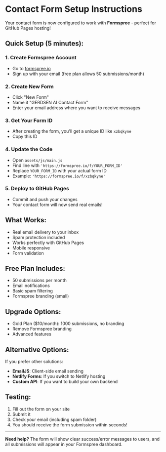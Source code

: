 # Contact Form Setup Instructions

Your contact form is now configured to work with **Formspree** - perfect for GitHub Pages hosting!

## Quick Setup (5 minutes):

### 1. Create Formspree Account
- Go to [formspree.io](https://formspree.io)
- Sign up with your email (free plan allows 50 submissions/month)

### 2. Create New Form
- Click "New Form"
- Name it "GERDSEN AI Contact Form"
- Enter your email address where you want to receive messages

### 3. Get Your Form ID
- After creating the form, you'll get a unique ID like `xzbqkyne`
- Copy this ID

### 4. Update the Code
- Open `assets/js/main.js`
- Find line with `'https://formspree.io/f/YOUR_FORM_ID'`
- Replace `YOUR_FORM_ID` with your actual form ID
- Example: `'https://formspree.io/f/xzbqkyne'`

### 5. Deploy to GitHub Pages
- Commit and push your changes
- Your contact form will now send real emails!

## What Works:
- Real email delivery to your inbox
- Spam protection included
- Works perfectly with GitHub Pages
- Mobile responsive
- Form validation

## Free Plan Includes:
- 50 submissions per month
- Email notifications
- Basic spam filtering
- Formspree branding (small)

## Upgrade Options:
- Gold Plan ($10/month): 1000 submissions, no branding
- Remove Formspree branding
- Advanced features

## Alternative Options:
If you prefer other solutions:
- **EmailJS**: Client-side email sending
- **Netlify Forms**: If you switch to Netlify hosting
- **Custom API**: If you want to build your own backend

## Testing:
1. Fill out the form on your site
2. Submit it
3. Check your email (including spam folder)
4. You should receive the form submission within seconds!

---

**Need help?** The form will show clear success/error messages to users, and all submissions will appear in your Formspree dashboard.
